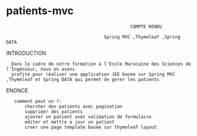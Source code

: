 # patients-mvc
                                                   COMPTE RENDU

                                         Spring MVC ,Thymeleaf ,Spring DATA
                                                               
   INTRODUCTION
   
   
      Dans le cadre de notre formation à l'Ecole Marocaine des Sciences de l’Ingénieur, nous en avons
      profité pour réaliser une application JEE basée sur Spring MVC ,Thymeleaf et Spring DATA qui permet de gerer les patients
      
      
   ENONCE 
   
   
       comment peut on ?:
           chercher des patients avec pagination
           supprimer des patients
           ajouter un patient avec validation de formulaire
           editer et mettre a jour un patient
           creer une page template basée sur thymeleaf layout
           
